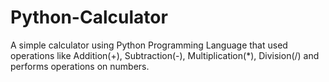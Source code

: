 # Python-Calculator
A simple calculator using Python Programming Language that used operations like Addition(+), Subtraction(-), Multiplication(*), Division(/) and performs operations on numbers.
